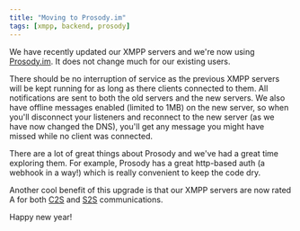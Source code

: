 ```yaml
---
title: "Moving to Prosody.im"
tags: [xmpp, backend, prosody]
---
```


We have recently updated our XMPP servers and we're now using [Prosody.im](https://prosody.im/). It does not change much for our existing users.

There should be no interruption of service as the previous XMPP servers will be kept running for as long as there clients connected to them. All notifications are sent to both the old servers and the new servers. We also have offline messages enabled (limited to 1MB) on the new server, so when you'll disconnect your listeners and reconnect to the new server (as we have now changed the DNS), you'll get any message you might have missed while no client was connected.

There are a lot of great things about Prosody and we've had a great time exploring them. For example, Prosody has a great http-based auth (a webhook in a way!) which is really convenient to keep the code dry. 

Another cool benefit of this upgrade is that our XMPP servers are now rated A for both [C2S](https://xmpp.net/result.php?domain=superfeedr.com&type=client) and [S2S](https://xmpp.net/result.php?domain=superfeedr.com&type=server) communications.

Happy new year!







